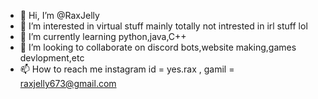 - 👋 Hi, I’m @RaxJelly
- 👀 I’m interested in virtual stuff mainly totally not intrested in irl stuff lol
- 🌱 I’m currently learning python,java,C++
- 💞️ I’m looking to collaborate on discord bots,website making,games devlopment,etc
- 📫 How to reach me instagram id = yes.rax
                  ,    gamil = raxjelly673@gmail.com

<!---
RaxJelly/RaxJelly is a ✨ special ✨ repository because its `README.md` (this file) appears on your GitHub profile.
You can click the Preview link to take a look at your changes.
--->
